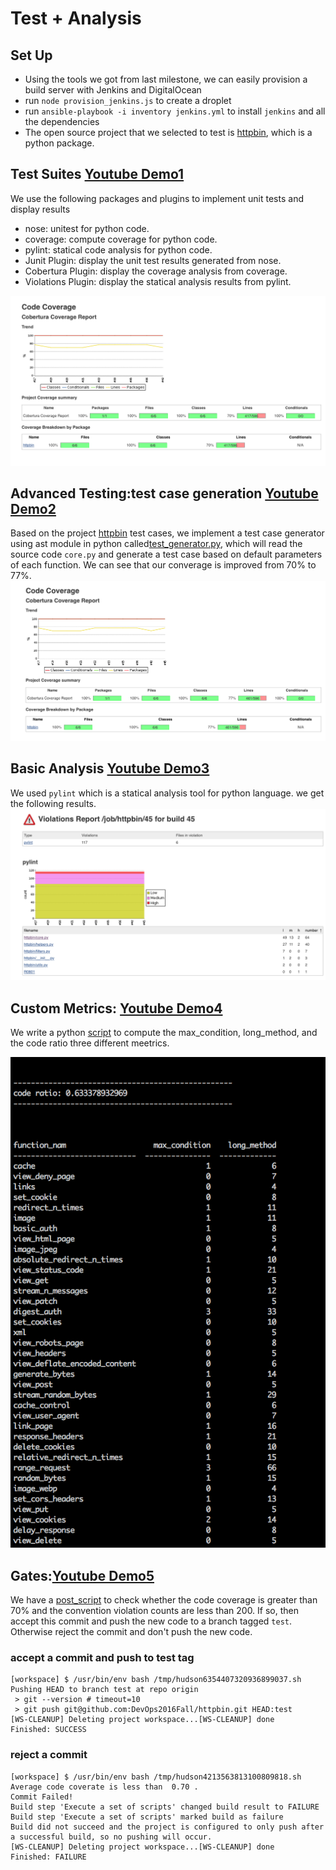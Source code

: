 # Test + Analysis

## Set Up

* Using the tools we got from last milestone, we can easily provision a build server with Jenkins and DigitalOcean
* run ```node provision_jenkins.js``` to create a droplet
* run ```ansible-playbook -i inventory jenkins.yml``` to install ```jenkins``` and all the dependencies
* The open source project that we selected to test is [httpbin](https://github.com/DevOps2016Fall/httpbin), which is a python package.

## Test Suites [__Youtube Demo1__](https://youtu.be/ZfN7bAJeLUw)
 

We use the following packages and plugins to implement unit tests and display results

* nose: unitest for python code.
* coverage: compute coverage for python code.
* pylint: statical code analysis for python code.
* Junit Plugin: display the unit test results generated from nose.
* Cobertura Plugin: display the coverage analysis from coverage.
* Violations Plugin: display the statical analysis results from pylint.

![unit](img/unittest.png) 


## Advanced Testing:test case generation [__Youtube Demo2__](https://youtu.be/V5HjZjyE45A)

Based on the project [httpbin](https://github.com/DevOps2016Fall/httpbin) test cases, we implement a test case generator using ast module in python called[test_generator.py](https://github.com/DevOps2016Fall/Milestone2/blob/master/Jenkins/test_generator.py), which will read the source code ```core.py``` and generate a test case based on default parameters of each function. We can see that our converage is improved from 70% to 77%.
![unit](img/unnitest2.png) 

## Basic Analysis [__Youtube Demo3__](https://youtu.be/2j1D0FH_RfU)
We used ```pylint``` which is a statical analysis tool for python language. we get the following results.
![](img/pylint.png)

## Custom Metrics: [__Youtube Demo4__](https://youtu.be/9i5lgEcYZdE)
We write a python [script](https://github.com/DevOps2016Fall/Milestone2/blob/master/Jenkins/metrics.py) to compute the max_condition, long_method, and the code ratio three different meetrics. 

![](img/metric.png)

## Gates:[__Youtube Demo5__](https://youtu.be/4GqE5WcCfBQ)

We have a [post_script](https://github.com/DevOps2016Fall/Milestone2/blob/master/Jenkins/gate.sh) to check whether the code coverage is greater than 70% and the convention violation counts are less than 200. If so, then accept this commit and push the new code to a branch tagged ```test```. Otherwise reject the commit and don't push the new code.

### accept a commit and push to test tag

```
[workspace] $ /usr/bin/env bash /tmp/hudson6354407320936899037.sh
Pushing HEAD to branch test at repo origin
 > git --version # timeout=10
 > git push git@github.com:DevOps2016Fall/httpbin.git HEAD:test
[WS-CLEANUP] Deleting project workspace...[WS-CLEANUP] done
Finished: SUCCESS
```


### reject a commit 

```
[workspace] $ /usr/bin/env bash /tmp/hudson4213563813100809818.sh
Average code coverate is less than  0.70 .
Commit Failed!
Build step 'Execute a set of scripts' changed build result to FAILURE
Build step 'Execute a set of scripts' marked build as failure
Build did not succeed and the project is configured to only push after a successful build, so no pushing will occur.
[WS-CLEANUP] Deleting project workspace...[WS-CLEANUP] done
Finished: FAILURE
```











  
  
  

